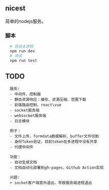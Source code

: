 ## nicest
简单的nodejs服务。

### 脚本
```sh
  # 启动主进程
  npm run dev
  # 测试
  npm run test
```

## TODO
```
  服务:
  - 中间件、控制器
  - 静态资源响应：缓存、资源压缩、范围下载
  - 前端路由控制，react\vue
  - socket服务端
  - websocket服务端
  - 日志模块

  例子：
  - 文件上传，formdata数据解析、buffer文件切割
  - 身份Token验证，目前token在多进程中没有共享
  - 代理中间件

  功能：
  - 自动生成文档
  - 文档自动化部署到gh-pages，Github Action实现

  问题:
  + socket客户端意外退出，导致服务端进程退出
```